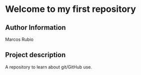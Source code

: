 # Welcome to my first repository

## Author Information
Marcos Rubio

## Project description
A repository to learn about git/GitHub use.
